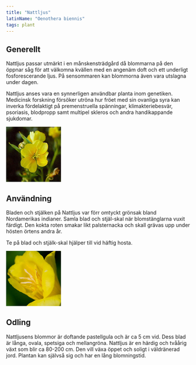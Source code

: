 ```yaml
---
title: "Nattljus"
latinName: "Oenothera biennis"
tags: plant
---
```


## Generellt

Nattljus passar utmärkt i en månskensträdgård då blommarna på den öppnar såg för att välkomna kvällen med en angenäm doft och ett underligt fosforescerande ljus. På sensommaren kan blommorna även vara utslagna under dagen.

Nattljus anses vara en synnerligen användbar planta inom genetiken. Medicinsk forskning försöker utröna hur fröet med sin ovanliga syra kan inverka fördelaktigt på premenstruella spänningar, klimakteriebesvär, psoriasis, blodpropp samt multipel skleros och andra handikappande sjukdomar.

![](/static/img/oenothera-biennis-1.jpg)

## Användning

Bladen och stjälken på Nattljus var förr omtyckt grönsak bland Nordamerikas indianer. Samla blad och stjäl-skal när blomstänglarna vuxit färdigt. Den kokta roten smakar likt palsternacka och skall grävas upp under hösten örtens andra år.

Te på blad och stjälk-skal hjälper till vid häftig hosta.

![](/static/img/oenothera-biennis-2.jpg)

## Odling

Nattljusens blommor är doftande pastellgula och är ca 5 cm vid. Dess blad är långa, ovala, spetsiga och mellangröna. Nattljus är en härdig och tvåårig växt som blir ca 80-200 cm. Den vill växa öppet och soligt i väldränerad jord. Plantan kan självså sig och har en lång blomningstid.

